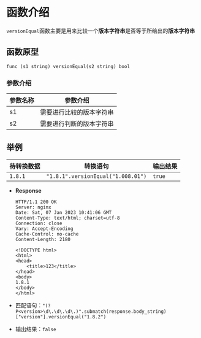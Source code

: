 # 函数介绍

`versionEqual`函数主要是用来比较一个**版本字符串**是否等于所给出的**版本字符串**

## 函数原型

`func (s1 string) versionEqual(s2 string) bool`

### 参数介绍

| 参数名称 | 参数介绍                 |
| -------- | ------------------------ |
| s1       | 需要进行比较的版本字符串 |
| s2       | 需要进行判断的版本字符串 |

## 举例

| 待转换数据 | 转换语句                           | 输出结果 |
| ---------- | ---------------------------------- | -------- |
| `1.8.1`    | `"1.8.1".versionEqual("1.008.01")` | `true`   |

- **Response**

  ```HTTP
  HTTP/1.1 200 OK
  Server: nginx
  Date: Sat, 07 Jan 2023 10:41:06 GMT
  Content-Type: text/html; charset=utf-8
  Connection: close
  Vary: Accept-Encoding
  Cache-Control: no-cache
  Content-Length: 2180

  <!DOCTYPE html>
  <html>
  <head>
      <title>123</title>
  </head>
  <body>
  1.8.1
  </body>
  </html>
  ```

- 匹配语句：`"(?P<version>\d\.\d\.\d\.)".submatch(response.body_string)["version"].versionEqual("1.8.2")`
- 输出结果：`false`
